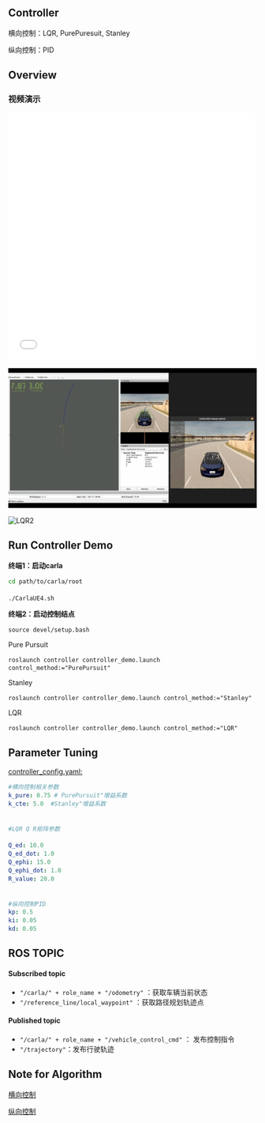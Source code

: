 ## Controller

横向控制：LQR, PurePuresuit, Stanley

纵向控制：PID



## Overview

### 视频演示

<iframe src="//player.bilibili.com/player.html?aid=955096365&bvid=BV1uW4y1D72M&cid=1170161921&page=1" width="500" height="500" scrolling="no" border="0" frameborder="no" framespacing="0" allowfullscreen="true"> </iframe>



![LQR1](../figure/LQR1.gif)

![LQR2](../figure/LQR2.gif)



### 

## Run Controller Demo

**终端1：启动carla**

```bash
cd path/to/carla/root

./CarlaUE4.sh
```

**终端2：启动控制结点**

```
source devel/setup.bash
```

Pure Pursuit

```
roslaunch controller controller_demo.launch control_method:="PurePursuit"
```

Stanley

```
roslaunch controller controller_demo.launch control_method:="Stanley"
```

LQR

```
roslaunch controller controller_demo.launch control_method:="LQR"
```



## Parameter Tuning

[controller_config.yaml:](./config/controller_config.yaml)

```yaml
#横向控制相关参数
k_pure: 0.75 # PurePursuit"增益系数
k_cte: 5.0  #Stanley"增益系数


#LQR Q R矩阵参数

Q_ed: 10.0
Q_ed_dot: 1.0
Q_ephi: 15.0
Q_ephi_dot: 1.0
R_value: 20.0


#纵向控制PID
kp: 0.5
ki: 0.05
kd: 0.05
```



## ROS TOPIC

#### Subscribed topic

- `"/carla/" + role_name + "/odometry"`  ：获取车辆当前状态
- `"/reference_line/local_waypoint"` ：获取路径规划轨迹点



#### Published topic

- `"/carla/" + role_name + "/vehicle_control_cmd"` ： 发布控制指令
- `"/trajectory"`：发布行驶轨迹



## Note for Algorithm 

[横向控制](https://github.com/czjaixuexi/Control/blob/main/note/%E6%A8%AA%E5%90%91%E6%8E%A7%E5%88%B6.md)

[纵向控制](https://github.com/czjaixuexi/Control/blob/main/note/%E7%BA%B5%E5%90%91%E6%8E%A7%E5%88%B6.md)

